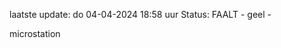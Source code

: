 laatste update: 
do 04-04-2024 18:58   uur 
Status: FAALT - geel - 
<div class="service Y">microstation</div>